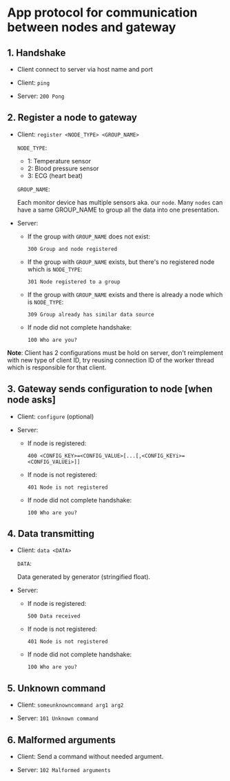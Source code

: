 # App protocol for communication between nodes and gateway

## 1. Handshake

- Client connect to server via host name and port

- Client: `ping`

- Server: `200 Pong`

## 2. Register a node to gateway

- Client: `register <NODE_TYPE> <GROUP_NAME>`

  `NODE_TYPE`:
    - 1: Temperature sensor
    - 2: Blood pressure sensor
    - 3: ECG (heart beat)
    
  `GROUP_NAME`:
  
    Each monitor device has multiple sensors aka. our `node`. Many `nodes` can have a same GROUP_NAME to group all the data into one presentation.
  
- Server:

  - If the group with `GROUP_NAME` does not exist:
  
    `300 Group and node registered`

  - If the group with `GROUP_NAME` exists, but there's no registered node which is `NODE_TYPE`:
  
    `301 Node registered to a group`
  
  - If the group with `GROUP_NAME` exists and there is already a node which is `NODE_TYPE`:
  
    `309 Group already has similar data source`
    
  - If node did not complete handshake:
  
    `100 Who are you?`
    
**Note**: Client has 2 configurations must be hold on server, don't reimplement with new type of client ID, try reusing connection ID of the worker thread which is responsible for that client.

## 3. Gateway sends configuration to node [when node asks]

- Client: `configure` (optional)

- Server:

  - If node is registered:
  
    `400 <CONFIG_KEY>=<CONFIG_VALUE>[...[,<CONFIG_KEYi>=<CONFIG_VALUEi>]]`
    
  - If node is not registered:
  
    `401 Node is not registered`
    
  - If node did not complete handshake:
  
    `100 Who are you?`

## 4. Data transmitting

- Client: `data <DATA>`

  `DATA`:
  
    Data generated by generator (stringified float).
    
- Server:

  - If node is registered:
  
    `500 Data received`
    
  - If node is not registered:
  
    `401 Node is not registered`
    
  - If node did not complete handshake:
  
    `100 Who are you?`

## 5. Unknown command

- Client: `someunknowncommand arg1 arg2`

- Server: `101 Unknown command`

## 6. Malformed arguments

- Client: Send a command without needed argument.

- Server: `102 Malformed arguments`
